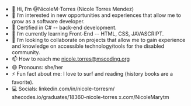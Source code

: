 - 👋 Hi, I’m @NicoleM-Torres (Nicole Torres Mendez)
- 👀 I’m interested in new opportunities and experiences that allow me to grow as a software developer.
- 📜 Certified in C# -- back-end development.
- 🌱 I’m currently learning Front-End -- HTML, CSS, JAVASCRIPT.
- 💞️ I’m looking to collaborate on projects that allow me to gain experience and knowledge on accessible technology/tools for the disabled community.
- 📫 How to reach me nicole.torres@mscoding.org
- 😄 Pronouns: she/her
- ⚡ Fun fact about me: I love to surf and reading (history books are a favorite). 
- 💻 Socials:
    linkedin.com/in/nicole-torresm/
    shecodes.io/graduates/18360-nicole-torres
    x.com/NicoleMarytm
    
    
